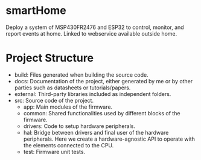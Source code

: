 # smartHome
Deploy a system of MSP430FR2476 and ESP32 to control, monitor, and report events at home. Linked to webservice available outside home.


# Project Structure

 - build: Files generated when building the source code.
 - docs: Documentation of the project, either generated by me or by other parties such as datasheets or tutorials/papers.
 - external: Third-party libraries included as independent folders.
 - src: Source code of the project.
   - app: Main modules of the firmware.
   - common: Shared functionalities used by different blocks of the firmware.
   - drivers: Code to setup hardware peripherals.
   - hal: Bridge between drivers and final user of the hardware peripherals. Here we create a hardware-agnostic API to operate with the elements connected to the CPU.
   - test: Firmware unit tests.
